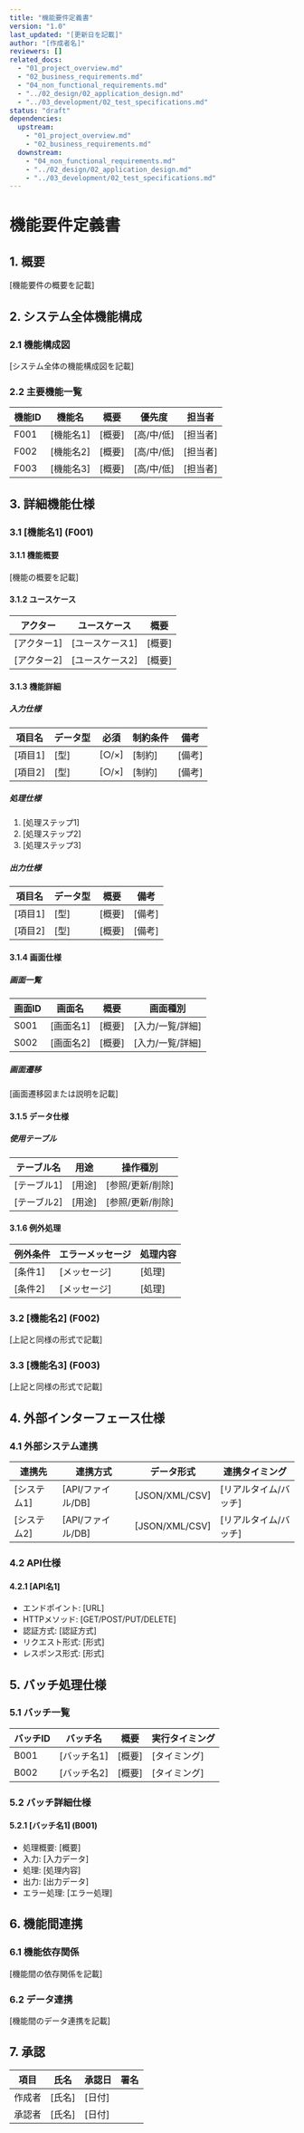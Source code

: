 ```yaml
---
title: "機能要件定義書"
version: "1.0"
last_updated: "[更新日を記載]"
author: "[作成者名]"
reviewers: []
related_docs:
  - "01_project_overview.md"
  - "02_business_requirements.md"
  - "04_non_functional_requirements.md"
  - "../02_design/02_application_design.md"
  - "../03_development/02_test_specifications.md"
status: "draft"
dependencies:
  upstream:
    - "01_project_overview.md"
    - "02_business_requirements.md"
  downstream:
    - "04_non_functional_requirements.md"
    - "../02_design/02_application_design.md"
    - "../03_development/02_test_specifications.md"
---
```


# 機能要件定義書

## 1. 概要
[機能要件の概要を記載]

## 2. システム全体機能構成
### 2.1 機能構成図
[システム全体の機能構成図を記載]

### 2.2 主要機能一覧
| 機能ID | 機能名 | 概要 | 優先度 | 担当者 |
|--------|--------|------|--------|--------|
| F001 | [機能名1] | [概要] | [高/中/低] | [担当者] |
| F002 | [機能名2] | [概要] | [高/中/低] | [担当者] |
| F003 | [機能名3] | [概要] | [高/中/低] | [担当者] |

## 3. 詳細機能仕様
### 3.1 [機能名1] (F001)
#### 3.1.1 機能概要
[機能の概要を記載]

#### 3.1.2 ユースケース
| アクター | ユースケース | 概要 |
|----------|--------------|------|
| [アクター1] | [ユースケース1] | [概要] |
| [アクター2] | [ユースケース2] | [概要] |

#### 3.1.3 機能詳細
##### 入力仕様
| 項目名 | データ型 | 必須 | 制約条件 | 備考 |
|--------|----------|------|----------|------|
| [項目1] | [型] | [○/×] | [制約] | [備考] |
| [項目2] | [型] | [○/×] | [制約] | [備考] |

##### 処理仕様
1. [処理ステップ1]
2. [処理ステップ2]
3. [処理ステップ3]

##### 出力仕様
| 項目名 | データ型 | 概要 | 備考 |
|--------|----------|------|------|
| [項目1] | [型] | [概要] | [備考] |
| [項目2] | [型] | [概要] | [備考] |

#### 3.1.4 画面仕様
##### 画面一覧
| 画面ID | 画面名 | 概要 | 画面種別 |
|--------|--------|------|----------|
| S001 | [画面名1] | [概要] | [入力/一覧/詳細] |
| S002 | [画面名2] | [概要] | [入力/一覧/詳細] |

##### 画面遷移
[画面遷移図または説明を記載]

#### 3.1.5 データ仕様
##### 使用テーブル
| テーブル名 | 用途 | 操作種別 |
|------------|------|----------|
| [テーブル1] | [用途] | [参照/更新/削除] |
| [テーブル2] | [用途] | [参照/更新/削除] |

#### 3.1.6 例外処理
| 例外条件 | エラーメッセージ | 処理内容 |
|----------|------------------|----------|
| [条件1] | [メッセージ] | [処理] |
| [条件2] | [メッセージ] | [処理] |

### 3.2 [機能名2] (F002)
[上記と同様の形式で記載]

### 3.3 [機能名3] (F003)
[上記と同様の形式で記載]

## 4. 外部インターフェース仕様
### 4.1 外部システム連携
| 連携先 | 連携方式 | データ形式 | 連携タイミング |
|--------|----------|------------|----------------|
| [システム1] | [API/ファイル/DB] | [JSON/XML/CSV] | [リアルタイム/バッチ] |
| [システム2] | [API/ファイル/DB] | [JSON/XML/CSV] | [リアルタイム/バッチ] |

### 4.2 API仕様
#### 4.2.1 [API名1]
- エンドポイント: [URL]
- HTTPメソッド: [GET/POST/PUT/DELETE]
- 認証方式: [認証方式]
- リクエスト形式: [形式]
- レスポンス形式: [形式]

## 5. バッチ処理仕様
### 5.1 バッチ一覧
| バッチID | バッチ名 | 概要 | 実行タイミング |
|----------|----------|------|----------------|
| B001 | [バッチ名1] | [概要] | [タイミング] |
| B002 | [バッチ名2] | [概要] | [タイミング] |

### 5.2 バッチ詳細仕様
#### 5.2.1 [バッチ名1] (B001)
- 処理概要: [概要]
- 入力: [入力データ]
- 処理: [処理内容]
- 出力: [出力データ]
- エラー処理: [エラー処理]

## 6. 機能間連携
### 6.1 機能依存関係
[機能間の依存関係を記載]

### 6.2 データ連携
[機能間のデータ連携を記載]

## 7. 承認
| 項目 | 氏名 | 承認日 | 署名 |
|------|------|--------|------|
| 作成者 | [氏名] | [日付] | |
| 承認者 | [氏名] | [日付] | | 